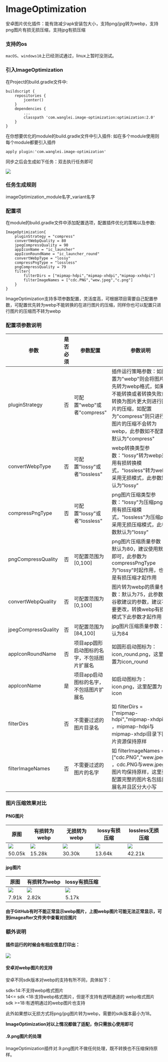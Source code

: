 # ImageOptimization

安卓图片优化插件：能有效减少apk安装包大小，支持png/jpg转为webp，支持png图片有损无损压缩，支持jpg有损压缩

### 支持的os

`macOS`、`windows10`上已经测试通过，linux上暂时没测试。

### 引入ImageOptimization

在Project的build.gradle文件中:  

```
buildscript {
    repositories {
        jcenter()
    }
    dependencies {
        ...
        classpath 'com.wanglei.image-optimization:optimization:2.0'
    }
}
```  

在你想要优化的module的build.gradle文件中引入插件: 如在多个module使用则每个module都要引入插件 

`apply plugin:'com.wanglei.image-optimization'`  

同步之后会生成如下任务：双击执行任务即可

![](imageafter/tasks.jpg)  

### 任务生成规则

imageOptimization_module名字_variant名字

### 配置项

在module的build.gradle文件中添加配置选项，配置插件优化的策略以及参数:  

```
ImageOptimization{
    pluginStrategy = "compress"
    convertWebpQuality = 80
    jpegCompressQuality = 90
    appIconName = "ic_launcher"
    appIconRoundName = "ic_launcher_round"
    convertWebpType = "lossy"
    compressPngType = "lossless"
    pngCompressQuality = 79
    filter{
        filterDirs = ["mipmap-hdpi","mipmap-xhdpi","mipmap-xxhdpi"]
        filterImageNames = ["cdc.PNG","wew.jpeg","c.png"]
    }
}
```  
ImageOptimization支持多项参数配置，灵活度高，可根据项目需要自己配置参数，可配置优先转为webp不能转换的在进行图片的压缩，同样你也可以配置只进行图片的压缩而不转为webp

### 配置项参数说明

| 参数 | 是否必须 |参数配置 |参数说明 |
|--|--|--|--|
| pluginStrategy | 否 | 可配置"webp"或者"compress" | 插件运行策略参数：如配置为"webp"则会将图片优先转为webp格式，如果不能转换或者转换失败或转换为图片更大则进行图片的压缩，如配置为"compress"则只进行图片的压缩不会转为webp，此参数如不配置默认为"compress" |
| convertWebpType | 否 | 可配置"lossy"或者"lossless" | webp转换类型参数："lossy"转为webp采用有损转换模式，"lossless"转为webp采用无损模式，此参数默认为"lossy" |
| compressPngType | 否 | 可配置"lossy"或者"lossless" | png图片压缩类型参数："lossy"为压缩png采用有损压缩模式，"lossless"为压缩png采用无损压缩模式，此参数默认为"lossy" |
| pngCompressQuality | 否 | 可配置范围为[0,100] | png图片压缩质量参数：默认为80，建议使用默认即可，此参数为compressPngType为"lossy"时起作用，也就是有损压缩才起作用 |
| convertWebpQuality | 否 | 可配置范围为[0,100] | 图片转为webp的质量参数：默认为75，此参数为谷歌建议的参数，建议不要更改，转换webp有损模式下此参数才起作用 |
| jpegCompressQuality | 否 | 可配置范围为[84,100] | jpg图片压缩质量参数：默认为84 |
| appIconRoundName | 否 | 项目app圆形启动图标的名字，不包括图片扩展名 | 如圆形启动图标为：icon_round.png，这里配置为icon_round |
| appIconName | 是 | 项目app启动图标的名字，不包括图片扩展名 | 如启动图标为：icon.png，这里配置为icon |
| filterDirs | 否 | 不需要过滤的图片目录名 | 如 filterDirs = ["mipmap-hdpi","mipmap-xhdpi"] ，mipmap-hdpi与mipmap-xhdpi目录下图片资源保持原样|
| filterImageNames | 否 | 不需要过滤的图片的名字 | 如 filterImageNames = ["cdc.PNG","wew.jpeg"] ，cdc.PNG与wew.jpeg图片均保持原样，这里要配置完整的图片名包括扩展名并且区分大小写|

### 图片压缩效果对比

#### PNG图片
| 原图 | 有损转为webp | 无损转为webp | lossy有损压缩 | lossless无损压缩 |
|--|--|--|--|--|
| ![](imageafter/h.png) | ![](imageafter/h_webp.webp) | ![](imageafter/h_webp_lossless.webp) | ![](imageafter/h_lossy.png) | ![](imageafter/h_lossless.png) |
| 50.05k | 15.28k | 30.30k | 13.64k | 42.21k |

#### jpg图片
| 原图 | 有损转为webp | lossy有损压缩 |
|--|--|--|
| ![](imageafter/wece.jpg) | ![](imageafter/wece_webp.webp) | ![](imageafter/wece_lossy.jpg) |
| 7.91k | 2.82k | 5.17k |

#### 由于GitHub有时不能正常显示webp图片，上图webp图片可能无法正常显示，可到imageafter文件夹中查看对应图片

###  额外说明

#### 插件运行的时候会有相应信息打印出：

![](imageafter/log.jpg)  

#### 安卓对webp图片的支持

安卓不同sdk版本对webp的支持有所不同，具体如下：

sdk<14:不支持webp格式图片  
14<= sdk <18:支持webp格式图片，但是不支持有透明通道的 webp格式图片  
sdk >=18:有透明通过的webp图片也支持  

此外如果想以无损方式将png/jpg图片转为webp，需要的sdk版本最小为18。

**ImageOptimization对以上情况都做了适配，你只需放心使用即可**

#### .9.png图片的处理

ImageOptimization插件对.9.png图片不做任何处理，既不转换也不压缩保持原样。



















